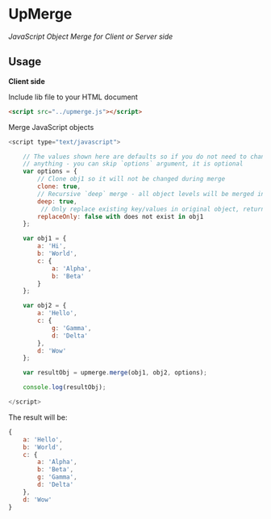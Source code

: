 # UpMerge
*JavaScript Object Merge for Client or Server side*

## Usage

**Client side**

Include lib file to your HTML document

```html
<script src="../upmerge.js"></script>
```

Merge JavaScript objects

```javascript
<script type="text/javascript">

	// The values shown here are defaults so if you do not need to change 
	// anything - you can skip `options` argument, it is optional
	var options = {
		// Clone obj1 so it will not be changed during merge
		clone: true,
		// Recursive `deep` merge - all object levels will be merged in opposite to first-level
		deep: true,
		 // Only replace existing key/values in original object, return `null` if obj2 contains key
		replaceOnly: false with does not exist in obj1
	};

	var obj1 = {
		a: 'Hi',
		b: 'World',
		c: {
			a: 'Alpha',
			b: 'Beta'
		}
	};

	var obj2 = {
		a: 'Hello',
		c: {
			g: 'Gamma',
			d: 'Delta'
		},
		d: 'Wow'
	};

	var resultObj = upmerge.merge(obj1, obj2, options);

	console.log(resultObj);

</script>
```

The result will be:

```javascript
{
	a: 'Hello',
	b: 'World',
	c: {
		a: 'Alpha',
		b: 'Beta',
		g: 'Gamma',
		d: 'Delta'
	},
	d: 'Wow'
}
```
